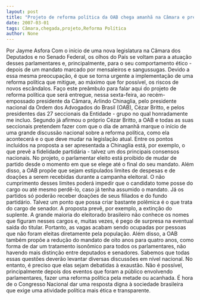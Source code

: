 ```yaml
---
layout: post
title: "Projeto de reforma política da OAB chega amanhã na Câmara e prevê fim do troca-troca partidário"
date: 2007-03-01
tags: Câmara,chegada,projeto,Reforma Política
author: None
---
```

Por Jayme Asfora
Com o início de uma nova legislatura na Câmara dos Deputados e no Senado Federal, os olhos do País se voltam para a atuação desses parlamentares e, principalmente, para o seu comportamento ético - depois de um mandato marcado por mensaleiros e sangussugas. 
Devido a essa mesma preocupação, é que se torna urgente a implementação de uma reforma política que mitigue, ao máximo que for possível, os riscos de novos escândalos.
Faço este preâmbulo para falar aqui do projeto de reforma política que será entregue, nessa sexta-feira, ao recém-empossado presidente da Câmara, Arlindo Chinaglia, pelo presidente nacional da Ordem dos Advogados do Brasil (OAB), Cézar Britto, e pelos presidentes das 27 seccionais da Entidade - grupo no qual honradamente me incluo. 
Segundo já afirmou o próprio Cézar Britto, a OAB e todas as suas seccionais pretendem fazer com que o dia de amanhã marque o início de uma grande discussão nacional sobre a reforma política, como ela acontecerá e o que deve mudar na legislação atual.
Entre os pontos incluídos na proposta a ser apresentada a Chinaglia está, por exemplo, o que prevê a fidelidade partidária - talvez um dos principais consensos nacionais. 
No projeto, o parlamentar eleito está proibido de mudar de partido desde o momento em que se elege até o final do seu mandato. 
Além disso, a OAB propõe que sejam estipulados limites de despesas e de doações a serem recebidas durante a campanha eleitoral. 
O não cumprimento desses limites poderá impedir que o candidato tome posse do cargo ou até mesmo perdê-lo, caso já tenha assumido o mandato. Já os partidos só poderão receber doações de seus filiados e do fundo partidário.
Talvez um ponto que possa criar bastante polêmica é o que trata do cargo de senador. 
A proposta prevê, por exemplo, a extinção do suplente. A grande maioria do eleitorado brasileiro não conhece os nomes que figuram nesses cargos e, muitas vezes, é pego de surpresa na eventual saída do titular. Portanto, as vagas acabam sendo ocupadas por pessoas que não foram eleitas diretamente pela população. 
Além disso, a OAB também propõe a redução do mandato de oito anos para quatro anos, como forma de dar um tratamento isonômico para todos os parlamentares, não havendo mais distinção entre deputados e senadores.
Sabemos que todas essas questões deverão levantar diversas discussões em nível nacional. No entanto, é preciso que elas sejam debatidas à exaustão. 
Não é possível, principalmente depois dos eventos que foram a público envolvendo parlamentares, fazer uma reforma política pela metade ou acanhada. 
É hora de o Congresso Nacional dar uma resposta digna à sociedade brasileira que exige uma atividade política mais ética e transparente.  